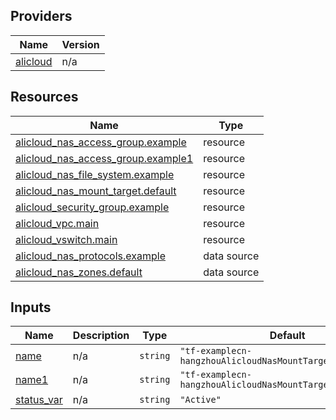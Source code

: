 <!-- BEGIN_TF_DOCS -->
## Providers

| Name | Version |
|------|---------|
| <a name="provider_alicloud"></a> [alicloud](#provider\_alicloud) | n/a |

## Resources

| Name | Type |
|------|------|
| [alicloud_nas_access_group.example](https://registry.terraform.io/providers/hashicorp/alicloud/latest/docs/resources/nas_access_group) | resource |
| [alicloud_nas_access_group.example1](https://registry.terraform.io/providers/hashicorp/alicloud/latest/docs/resources/nas_access_group) | resource |
| [alicloud_nas_file_system.example](https://registry.terraform.io/providers/hashicorp/alicloud/latest/docs/resources/nas_file_system) | resource |
| [alicloud_nas_mount_target.default](https://registry.terraform.io/providers/hashicorp/alicloud/latest/docs/resources/nas_mount_target) | resource |
| [alicloud_security_group.example](https://registry.terraform.io/providers/hashicorp/alicloud/latest/docs/resources/security_group) | resource |
| [alicloud_vpc.main](https://registry.terraform.io/providers/hashicorp/alicloud/latest/docs/resources/vpc) | resource |
| [alicloud_vswitch.main](https://registry.terraform.io/providers/hashicorp/alicloud/latest/docs/resources/vswitch) | resource |
| [alicloud_nas_protocols.example](https://registry.terraform.io/providers/hashicorp/alicloud/latest/docs/data-sources/nas_protocols) | data source |
| [alicloud_nas_zones.default](https://registry.terraform.io/providers/hashicorp/alicloud/latest/docs/data-sources/nas_zones) | data source |

## Inputs

| Name | Description | Type | Default | Required |
|------|-------------|------|---------|:--------:|
| <a name="input_name"></a> [name](#input\_name) | n/a | `string` | `"tf-examplecn-hangzhouAlicloudNasMountTarget87176"` | no |
| <a name="input_name1"></a> [name1](#input\_name1) | n/a | `string` | `"tf-examplecn-hangzhouAlicloudNasMountTarget87176change"` | no |
| <a name="input_status_var"></a> [status\_var](#input\_status\_var) | n/a | `string` | `"Active"` | no |
<!-- END_TF_DOCS -->    
